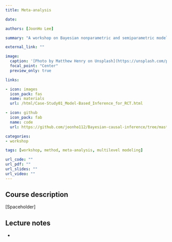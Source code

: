 ```yaml
---
title: Meta-analysis

date: 

authors: [JoonHo Lee]

summary: "A workshop on Bayesian nonparametric and semiparametric models for meta-analysis"

external_link: ""

image:
  caption: '[Photo by Matthew Henry on Unsplash](https://unsplash.com/photos/fPxOowbR6ls)'
  focal_point: "Center"
  preview_only: true

links:

- icon: images
  icon_pack: fas
  name: materials
  url: /html/Case-Study01_Model-Based_Inference_for_RCT.html

- icon: github
  icon_pack: fab
  name: code
  url: https://github.com/joonho112/Bayesian-causal-inference/tree/master

categories:
- workshop

tags: [workshop, method, meta-analysis, multilevel modeling]

url_code: ""
url_pdf: ""
url_slides: ""
url_video: ""
---
```


## Course description 

[Spaceholder]


## Lecture notes

- 
